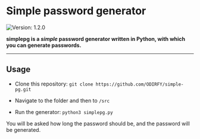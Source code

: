 # Simple password generator
![Version: 1.2.0](https://img.shields.io/badge/Version-1.2.0-88d945?style=for-the-badge&logo=github)


**simplepg is a *simple* password generator written in Python, with which you can generate passwords.**

---
## Usage

- Clone this repository:
```git clone https://github.com/ODIRFY/simple-pg.git```

- Navigate to the folder and then to `/src`

- Run the generator:
```python3 simplepg.py```

You will be asked how long the password should be, and the password will be generated.
